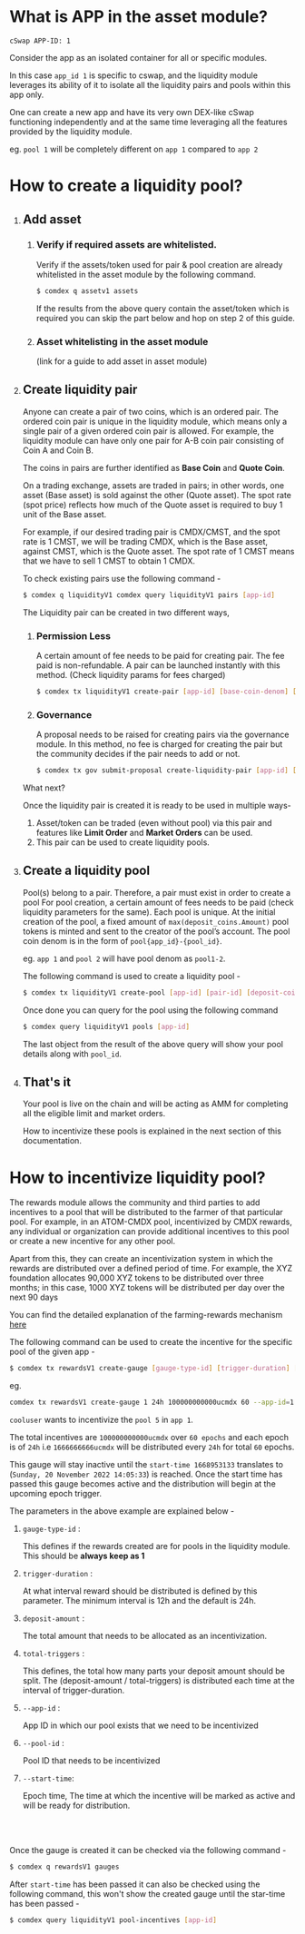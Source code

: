 # What is APP in the asset module?

```
cSwap APP-ID: 1
```

Consider the app as an isolated container for all or specific modules. 

In this case `app_id 1` is specific to cswap, and the liquidity module leverages its ability of it to isolate all the liquidity pairs and pools within this app only.

One can create a new app and have its very own DEX-like cSwap functioning independently and at the same time leveraging all the features provided by the liquidity module. 

eg. `pool 1` will be completely different on `app 1` compared to `app 2`
<br>

# How to create a liquidity pool?

<ol>
<li>

##  Add asset    
<ol>            
    <li>

### Verify if required assets are whitelisted. 

Verify if the assets/token used for pair & pool creation are already whitelisted in the asset module by the following command.

```sh
$ comdex q assetv1 assets
``` 
If the results from the above query contain the asset/token which is required you can skip the part below and hop on step 2 of this guide.
    </li>
    <li>

### Asset whitelisting in the asset module

(link for a guide to add asset in asset module)
    </l1>
</ol>
</li>

<li>

## Create liquidity pair
Anyone can create a pair of two coins, which is an ordered pair. The ordered coin pair is unique in the liquidity module, which means only a single pair of a given ordered coin pair is allowed. For example, the liquidity module can have only one pair for A-B coin pair consisting of Coin A and Coin B.

The coins in pairs are further identified as <b>Base Coin</b> and <b>Quote Coin</b>. 

On a trading exchange, assets are traded in pairs; in other words, one asset (Base asset) is sold against the other (Quote asset). The spot rate (spot price) reflects how much of the Quote asset is required to buy 1 unit of the Base asset.

For example, if our desired trading pair is CMDX/CMST, and the spot rate is 1 CMST, we will be trading CMDX, which is the Base asset, against CMST, which is the Quote asset. The spot rate of 1 CMST means that we have to sell 1 CMST to obtain 1 CMDX.

To check existing pairs use the following command -
```sh
$ comdex q liquidityV1 comdex query liquidityV1 pairs [app-id]
```

The Liquidity pair can be created in two different ways, 
<ol>
<li> 

### Permission Less
A certain amount of fee needs to be paid for creating pair. The fee paid is non-refundable. A pair can be launched instantly with this method. (Check liquidity params for fees charged)

```sh
$ comdex tx liquidityV1 create-pair [app-id] [base-coin-denom] [quote-coin-denom] -–from wallet –-chain-id comdex-1 -–node https://comdex-rpc:443
```

</li>
<li>

### Governance
A proposal needs to be raised for creating pairs via the governance module. In this method, no fee is charged for creating the pair but the community decides if the pair needs to add or not.

```sh
$ comdex tx gov submit-proposal create-liquidity-pair [app-id] [base-coin-denom] [quote-coin-denom] -–from wallet -–chain-id comdex-1 -–node https://comdex-rpc:443
```

</li>
</ol>

What next?

Once the liquidity pair is created it is ready to be used in multiple ways- 
<ol>
<li>
Asset/token can be traded (even without pool) via this pair and features like <b>Limit Order</b> and <b>Market Orders</b> can be used. 
</li>
<li>
This pair can be used to create liquidity pools. 
</li>
</ol>
</li>

<li>

## Create a liquidity pool

Pool(s) belong to a pair. Therefore, a pair must exist in order to create a pool
For pool creation, a certain amount of fees needs to be paid (check liquidity parameters for the same). Each pool is unique. At the initial creation of the pool, a fixed amount of `max(deposit_coins.Amount)` pool tokens is minted and sent to the creator of the pool’s account. The pool coin denom is in the form of `pool{app_id}-{pool_id}`.

eg.
`app 1` and `pool 2` will have pool denom as `pool1-2`.

The following command is used to create a liquidity pool -
```sh
$ comdex tx liquidityV1 create-pool [app-id] [pair-id] [deposit-coins] -–from wallet -–chain-id comdex-1 -–node https://comdex-rpc:443
```

Once done you can query for the pool using the following command
```sh
$ comdex query liquidityV1 pools [app-id]
```
The last object from the result of the above query will show your pool details along with `pool_id`. 

</li>
<li>

## That's it
Your pool is live on the chain and will be acting as AMM for completing all the eligible limit and market orders.

How to incentivize these pools is explained in the next section of this documentation.
</li>

</ol>


# How to incentivize liquidity pool?

The rewards module allows the community and third parties to add incentives to a pool that will be distributed to the farmer of that particular pool.
For example, in an ATOM-CMDX pool, incentivized by CMDX rewards, any individual or organization can provide additional incentives to this pool or create a new incentive for any other pool.

Apart from this, they can create an incentivization system in which the rewards are distributed over a defined period of time. For example, the XYZ foundation allocates 90,000 XYZ tokens to be distributed over three months; in this case, 1000 XYZ tokens will be distributed per day over the next 90 days

You can find the detailed explanation of the farming-rewards mechanism [here](https://docs.cswap.one/farming-rewards)

The following command can be used to create the incentive for the specific pool of the given app - 
```sh
$ comdex tx rewardsV1 create-gauge [gauge-type-id] [trigger-duration] [deposit-amount] [total-triggers] --app-id=[app-id] --pool-id=[pool-id] --start-time=[epoch-time] --from wallet --chain-id comdex-1 --node https://comdex-rpc.one:443
```

eg. 

```sh
comdex tx rewardsV1 create-gauge 1 24h 100000000000ucmdx 60 --app-id=1 --pool-id=5 --start-time=1668953133 --from cooluser --chain-id comdex-1 --node https://comdex-rpc.one:443
```
`cooluser` wants to incentivize the `pool 5` in `app 1`.<br>

The total incentives are `100000000000ucmdx` over `60 epochs` and each epoch is of `24h` i.e `1666666666ucmdx` will be distributed every `24h` for total `60` epochs.<br>

This gauge will stay inactive until the `start-time 1668953133` translates to (`Sunday, 20 November 2022 14:05:33`) is reached. Once the start time has passed this gauge becomes active and the distribution will begin at the upcoming epoch trigger. 


The parameters in the above example are explained below -
<ol>
<li>

`gauge-type-id` :

This defines if the rewards created are for pools in the liquidity module. This should be <b>always keep as 1</b>
</li>
<li>

`trigger-duration` :

At what interval reward should be distributed is defined by this parameter. The minimum interval is 12h and the default is 24h. 
</li>
<li>

`deposit-amount` :

The total amount that needs to be allocated as an incentivization.
</li>
<li>

`total-triggers` : 

This defines, the total how many parts your deposit amount should be split. 
The  (deposit-amount / total-triggers) is distributed each time at the interval of trigger-duration.
</li>
<li>

`--app-id` :

App ID in which our pool exists that we need to be incentivized
</li>
<li>

`--pool-id` :

Pool ID that needs to be incentivized

</li>
<li>

`--start-time`:

Epoch time, The time at which the incentive will be marked as active and will be ready for distribution. 
</li>

</ol>
<br>
<br>

Once the gauge is created it can be checked via the following command -
```sh
$ comdex q rewardsV1 gauges
``` 
After `start-time` has been passed it can also be checked using the following command, this won't show the created gauge until the star-time has been passed - 
```sh
$ comdex query liquidityV1 pool-incentives [app-id]
```